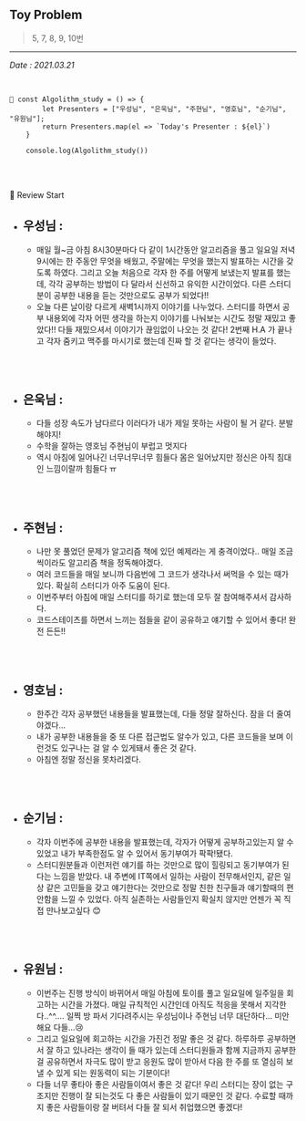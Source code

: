 ## Toy Problem

> 5, 7, 8, 9, 10번

---

_Date : 2021.03.21_

<br/>

```
📌 const Algolithm_study = () => {
        let Presenters = ["우성님", "은욱님", "주현님", "영호님", "순기님", "유원님"];
        return Presenters.map(el => `Today's Presenter : ${el}`)
    }

    console.log(Algolithm_study())
```

<br/>
<br/>

🙌 Review Start

- ## 우성님 :
  - 매일 월~금 아침 8시30분마다 다 같이 1시간동안 알고리즘을 풀고 일요일 저녁9시에는 한 주동안 무엇을 배웠고, 주말에는 무엇을 했는지 발표하는 시간을 갖도록 하였다. 그리고 오늘 처음으로 각자 한 주를 어떻게 보냈는지 발표를 했는데, 각각 공부하는 방법이 다 달라서 신선하고 유익한 시간이었다. 다른 스터디분이 공부한 내용을 듣는 것만으로도 공부가 되었다!!
  - 오늘 다른 날이랑 다르게 새벽1시까지 이야기를 나누었다. 스터디를 하면서 공부 내용외에 각자 어떤 생각을 하는지 이야기를 나눠보는 시간도 정말 재밌고 좋았다!! 다들 재밌으셔서 이야기가 끊임없이 나오는 것 같다! 2번째 H.A 가 끝나고 각자 줌키고 맥주를 마시기로 했는데 진짜 할 것 같다는 생각이 들었다.

<br/>
<br/>

- ## 은욱님 :
  - 다들 성장 속도가 남다르다 이러다가 내가 제일 못하는 사람이 될 거 같다. 분발해야지! 
  - 수학을 잘하는 영호님 주현님이 부럽고 멋지다 
  - 역시 아침에 일어나긴 너무너무너무 힘들다 몸은 일어났지만 정신은 아직 침대인 느낌이랄까 힘들다 ㅠ

<br/>
<br/>
  
- ## 주현님 :
  - 나만 못 풀었던 문제가 알고리즘 책에 있던 예제라는 게 충격이었다.. 매일 조금씩이라도 알고리즘 책을 정독해야겠다. 
  - 여러 코드들을 매일 보니까 다음번에 그 코드가 생각나서 써먹을 수 있는 때가 있다. 확실히 스터디가 아주 도움이 된다.
  - 이번주부터 아침에 매일 스터디를 하기로 했는데 모두 잘 참여해주셔서 감사하다.
  - 코드스테이츠를 하면서 느끼는 점들을 같이 공유하고 얘기할 수 있어서 좋다! 완전 든든!!

<br/>
<br/>

- ## 영호님 :
  - 한주간 각자 공부했던 내용들을 발표했는데, 다들 정말 잘하신다. 잠을 더 줄여야겠다... 
  - 내가 공부한 내용들을 중 또 다른 접근법도 알수가 있고, 다른 코드들을 보며 이런것도 있구나는 걸 알 수 있게돼서 좋은 것 같다.
  - 아침엔 정말 정신을 못차리겠다.

<br/>
<br/>

- ## 순기님 :
  - 각자 이번주에 공부한 내용을 발표했는데, 각자가 어떻게 공부하고있는지 알 수 있었고 내가 부족한점도 알 수 있어서 동기부여가 팍팍!됐다.
  - 스터디원분들과 이런저런 얘기를 하는 것만으로 많이 힐링되고 동기부여가 된다는 느낌을 받았다.
    내 주변에 IT쪽에서 일하는 사람이 전무해서인지, 같은 일상 같은 고민들을 갖고 얘기한다는 것만으로 정말 친한 친구들과 얘기할때의 편안함을 느낄 수 있었다. 아직 실존하는 사람들인지 확실치 않지만 언젠가 꼭 직접 만나보고싶다 😊

<br/>
<br/>

- ## 유원님 :
  - 이번주는 진행 방식이 바뀌어서 매일 아침에 토이를 풀고 일요일에 일주일을 회고하는 시간을 가졌다. 매일 규칙적인 시간인데 아직도 적응을 못해서 지각한다..^^…. 일찍 방 파서 기다려주시는 우성님이나 주현님 너무 대단하다… 미안해요 다들…😢
  - 그리고 일요일에 회고하는 시간을 가진건 정말 좋은 것 같다. 하루하루 공부하면서 잘 하고 있나라는 생각이 들 때가 있는데 스터디원들과 함께 지금까지 공부한걸 공유하면서 자극도 많이 받고 응원도 많이 받아서 다음 한 주를 또 열심히 보낼 수 있게 되는 원동력이 되는 기분이다!
  - 다들 너무 좋타아 좋은 사람들이여서 좋은 것 같다! 우리 스터디는 장이 없는 구조지만 진행이 잘 되는것도 다 좋은 사람들이 있기 때문인 것 같다. 수료할 때까지 좋은 사람들이랑 잘 버텨서 다들 잘 되서 취업했으면 좋겠다!
